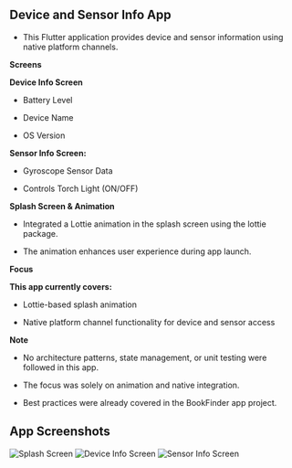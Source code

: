 ## Device and Sensor Info App

 - This Flutter application provides device and sensor information using native platform channels.

**Screens**

**Device Info Screen**

- Battery Level

- Device Name

- OS Version

**Sensor Info Screen:**

- Gyroscope Sensor Data

- Controls Torch Light (ON/OFF)

**Splash Screen & Animation**
- Integrated a Lottie animation in the splash screen using the lottie package.

- The animation enhances user experience during app launch.

**Focus**

**This app currently covers:**

- Lottie-based splash animation

- Native platform channel functionality for device and sensor access

**Note**
- No architecture patterns, state management, or unit testing were followed in this app.

- The focus was solely on animation and native integration.

- Best practices were already covered in the BookFinder app project.

## App Screenshots


![Splash Screen](screenshots/ds_splash.jpg)
![Device Info Screen](screenshots/device_info.jpg)
![Sensor Info Screen](screenshots/sensor_info.jpg) 
